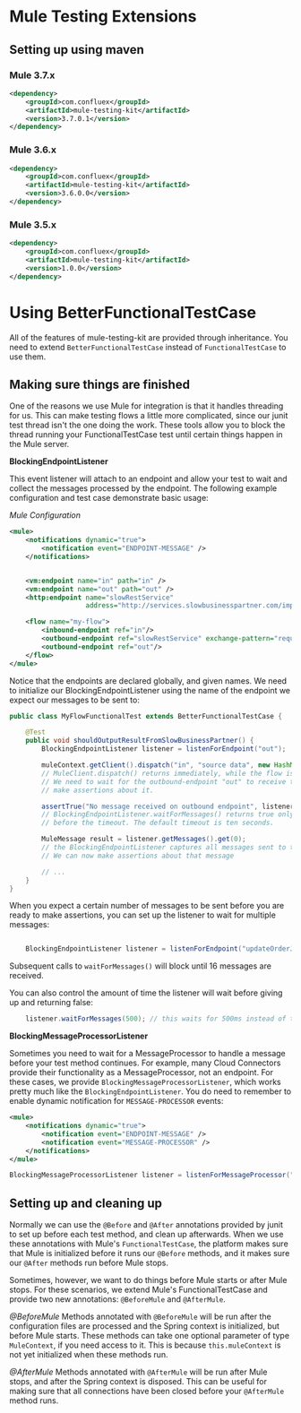 # Mule Testing Extensions

## Setting up using maven
### Mule 3.7.x
```xml
<dependency>
    <groupId>com.confluex</groupId>
    <artifactId>mule-testing-kit</artifactId>
    <version>3.7.0.1</version>
</dependency>
```

### Mule 3.6.x
```xml
<dependency>
    <groupId>com.confluex</groupId>
    <artifactId>mule-testing-kit</artifactId>
    <version>3.6.0.0</version>
</dependency>
```

### Mule 3.5.x
```xml
<dependency>
    <groupId>com.confluex</groupId>
    <artifactId>mule-testing-kit</artifactId>
    <version>1.0.0</version>
</dependency>
```

# Using BetterFunctionalTestCase
All of the features of mule-testing-kit are provided through inheritance.  You need to extend 
`BetterFunctionalTestCase` instead of `FunctionalTestCase` to use them.

## Making sure things are finished

One of the reasons we use Mule for integration is that it handles threading for us.  This can make testing flows a
little more complicated, since our junit test thread isn't the one doing the work.  These tools allow you to block the
thread running your FunctionalTestCase test until certain things happen in the Mule server.

**BlockingEndpointListener**

This event listener will attach to an endpoint and allow your test to wait and collect the messages processed by
the endpoint. The following example configuration and test case demonstrate basic usage:

_Mule Configuration_


```xml
<mule>
    <notifications dynamic="true">
        <notification event="ENDPOINT-MESSAGE" />
    </notifications>


    <vm:endpoint name="in" path="in" />
    <vm:endpoint name="out" path="out" />
    <http:endpoint name="slowRestService"
                   address="http://services.slowbusinesspartner.com/important-resource" />

    <flow name="my-flow">
        <inbound-endpoint ref="in"/>
        <outbound-endpoint ref="slowRestService" exchange-pattern="request-response" />
        <outbound-endpoint ref="out"/>
    </flow>
</mule>
```

Notice that the endpoints are declared globally, and given names.  We need to initialize our BlockingEndpointListener
using the name of the endpoint we expect our messages to be sent to:

```java
public class MyFlowFunctionalTest extends BetterFunctionalTestCase {

    @Test
    public void shouldOutputResultFromSlowBusinessPartner() {
        BlockingEndpointListener listener = listenForEndpoint("out");

        muleContext.getClient().dispatch("in", "source data", new HashMap<String, Object>());
        // MuleClient.dispatch() returns immediately, while the flow is still processing the message.
        // We need to wait for the outbound-endpoint "out" to receive the message before we can
        // make assertions about it.

        assertTrue("No message received on outbound endpoint", listener.waitForMessages());
        // BlockingEndpointListener.waitForMessages() returns true only if a message is received
        // before the timeout. The default timeout is ten seconds.

        MuleMessage result = listener.getMessages().get(0);
        // the BlockingEndpointListener captures all messages sent to that endpoint.
        // We can now make assertions about that message

        // ...
    }
}
```

When you expect a certain number of messages to be sent before you are ready to make assertions, you can set up the
listener to wait for multiple messages:

```java

    BlockingEndpointListener listener = listenForEndpoint("updateOrderJmsEndpoint", 16);
```

Subsequent calls to `waitForMessages()` will block until 16 messages are received.

You can also control the amount of time the listener will wait before giving up and returning false:

```java
    listener.waitForMessages(500); // this waits for 500ms instead of the default 10s.
```

**BlockingMessageProcessorListener**

Sometimes you need to wait for a MessageProcessor to handle a message before your test method continues.  For example,
many Cloud Connectors provide their functionality as a MessageProcessor, not an endpoint.  For these cases, we provide
`BlockingMessageProcessorListener`, which works pretty much like the `BlockingEndpointListener`.  You do need to remember
to enable dynamic notification for `MESSAGE-PROCESSOR` events:

 ```xml
 <mule>
     <notifications dynamic="true">
         <notification event="ENDPOINT-MESSAGE" />
         <notification event="MESSAGE-PROCESSOR" />
     </notifications>
 </mule>
 ```
 
 ```java
 BlockingMessageProcessorListener listener = listenForMessageProcessor("myMongoOperation", 2000);
 ```

## Setting up and cleaning up

Normally we can use the `@Before` and `@After` annotations provided by junit to set up before each test method, and clean
up afterwards.  When we use these annotations with Mule's `FunctionalTestCase`, the platform makes sure that Mule is
initialized before it runs our `@Before` methods, and it makes sure our `@After` methods run before Mule stops.

Sometimes, however, we want to do things before Mule starts or after Mule stops.  For these scenarios, we extend Mule's
FunctionalTestCase and provide two new annotations: `@BeforeMule` and `@AfterMule`.  

_@BeforeMule_
Methods annotated with `@BeforeMule` will be run after the configuration files are processed and the Spring context is
initialized, but before Mule starts.  These methods can take one optional parameter of type `MuleContext`, if you need
access to it.  This is because `this.muleContext` is not yet initialized when these methods run.

_@AfterMule_
Methods annotated with `@AfterMule` will be run after Mule stops, and after the Spring context is disposed.  This can be
useful for making sure that all connections have been closed before your `@AfterMule` method runs.